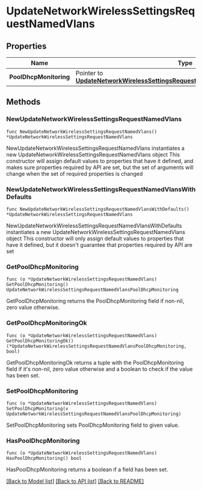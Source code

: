 # UpdateNetworkWirelessSettingsRequestNamedVlans

## Properties

Name | Type | Description | Notes
------------ | ------------- | ------------- | -------------
**PoolDhcpMonitoring** | Pointer to [**UpdateNetworkWirelessSettingsRequestNamedVlansPoolDhcpMonitoring**](UpdateNetworkWirelessSettingsRequestNamedVlansPoolDhcpMonitoring.md) |  | [optional] 

## Methods

### NewUpdateNetworkWirelessSettingsRequestNamedVlans

`func NewUpdateNetworkWirelessSettingsRequestNamedVlans() *UpdateNetworkWirelessSettingsRequestNamedVlans`

NewUpdateNetworkWirelessSettingsRequestNamedVlans instantiates a new UpdateNetworkWirelessSettingsRequestNamedVlans object
This constructor will assign default values to properties that have it defined,
and makes sure properties required by API are set, but the set of arguments
will change when the set of required properties is changed

### NewUpdateNetworkWirelessSettingsRequestNamedVlansWithDefaults

`func NewUpdateNetworkWirelessSettingsRequestNamedVlansWithDefaults() *UpdateNetworkWirelessSettingsRequestNamedVlans`

NewUpdateNetworkWirelessSettingsRequestNamedVlansWithDefaults instantiates a new UpdateNetworkWirelessSettingsRequestNamedVlans object
This constructor will only assign default values to properties that have it defined,
but it doesn't guarantee that properties required by API are set

### GetPoolDhcpMonitoring

`func (o *UpdateNetworkWirelessSettingsRequestNamedVlans) GetPoolDhcpMonitoring() UpdateNetworkWirelessSettingsRequestNamedVlansPoolDhcpMonitoring`

GetPoolDhcpMonitoring returns the PoolDhcpMonitoring field if non-nil, zero value otherwise.

### GetPoolDhcpMonitoringOk

`func (o *UpdateNetworkWirelessSettingsRequestNamedVlans) GetPoolDhcpMonitoringOk() (*UpdateNetworkWirelessSettingsRequestNamedVlansPoolDhcpMonitoring, bool)`

GetPoolDhcpMonitoringOk returns a tuple with the PoolDhcpMonitoring field if it's non-nil, zero value otherwise
and a boolean to check if the value has been set.

### SetPoolDhcpMonitoring

`func (o *UpdateNetworkWirelessSettingsRequestNamedVlans) SetPoolDhcpMonitoring(v UpdateNetworkWirelessSettingsRequestNamedVlansPoolDhcpMonitoring)`

SetPoolDhcpMonitoring sets PoolDhcpMonitoring field to given value.

### HasPoolDhcpMonitoring

`func (o *UpdateNetworkWirelessSettingsRequestNamedVlans) HasPoolDhcpMonitoring() bool`

HasPoolDhcpMonitoring returns a boolean if a field has been set.


[[Back to Model list]](../README.md#documentation-for-models) [[Back to API list]](../README.md#documentation-for-api-endpoints) [[Back to README]](../README.md)


